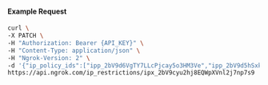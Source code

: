 <!-- Code generated for API Clients. DO NOT EDIT. -->

#### Example Request

```bash
curl \
-X PATCH \
-H "Authorization: Bearer {API_KEY}" \
-H "Content-Type: application/json" \
-H "Ngrok-Version: 2" \
-d '{"ip_policy_ids":["ipp_2bV9d6VgTY7LLcPjcay5o3HM3Ve","ipp_2bV9d5hSxkUx3XyEDdXEEvGmiI7"]}' \
https://api.ngrok.com/ip_restrictions/ipx_2bV9cyu2hj8EQWpXVnl2j7np7s9
```

